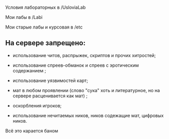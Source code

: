 Условия лабораторных в /UsloviaLab

Мои лабы в /Labi

Мои старые лабы и курсовая в /etc

## На сервере запрещено:
* использование читов, распрыжек, скриптов и прочих хитростей;

* использование спреев-обманок и спреев с эротическим содержанием ;

* использование уязвимостей карт; 

* мат в любом проявлении
(слово "сука" хоть и литературное, но на сервере расценивается как мат) ;

* оскорбления игроков; 

* использование нечитаемых ников, ников содежащие мат, цифровых ников.

Всё это карается баном

